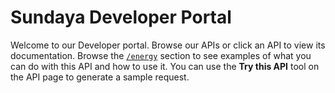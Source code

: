 # Sundaya Developer Portal

Welcome to our Developer portal. Browse our APIs or click an API to view its documentation. Browse the [`/energy`](/docs/api.sundaya.monitored.equipment/0/routes/energy/%7Benergy%7D/period/%7Bperiod%7D/%7Bepoch%7D/%7Bduration%7D/get) section to see examples of what you can do with this API and how to use it. You can use the **Try this API** tool on the API page to generate a sample request.
